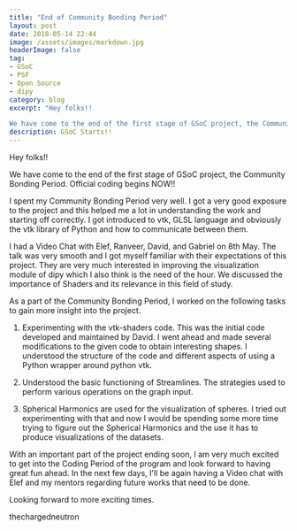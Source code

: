 ```yaml
---
title: "End of Community Bonding Period"
layout: post
date: 2018-05-14 22:44
image: /assets/images/markdown.jpg
headerImage: false
tag:
- GSoC
- PSF
- Open Source
- dipy
category: blog
excerpt: "Hey folks!!

We have come to the end of the first stage of GSoC project, the Community Bonding Period. Official coding begins NOW!!"
description: GSoC Starts!!
---
```


Hey folks!!

We have come to the end of the first stage of GSoC project, the Community Bonding Period. Official coding begins NOW!!

I spent my Community Bonding Period very well. I got a very good exposure to the project and this helped me a lot in understanding the work and starting off correctly. I got introduced to vtk, GLSL language and obviously the vtk library of Python and how to communicate between them.

I had a Video Chat with Elef, Ranveer, David, and Gabriel on 8th May. The talk was very smooth and I got myself familiar with their expectations of this project. They are very much interested in improving the visualization module of dipy which I also think is the need of the hour. We discussed the importance of Shaders and its relevance in this field of study.

As a part of the Community Bonding Period, I worked on the following tasks to gain more insight into the project.

1. Experimenting with the vtk-shaders code. This was the initial code developed and maintained by David. I went ahead and made several modifications to the given code to obtain interesting shapes. I understood the structure of the code and different aspects of using a Python wrapper around python vtk.

2. Understood the basic functioning of Streamlines. The strategies used to perform various operations on the graph input.

3. Spherical Harmonics are used for the visualization of spheres. I tried out experimenting with that and now I would be spending some more time trying to figure out the Spherical Harmonics and the use it has to produce visualizations of the datasets.

With an important part of the project ending soon, I am very much excited to get into the Coding Period of the program and look forward to having great fun ahead. In the next few days, I'll be again having a Video chat with Elef and my mentors regarding future works that need to be done.

Looking forward to more exciting times.

thechargedneutron


